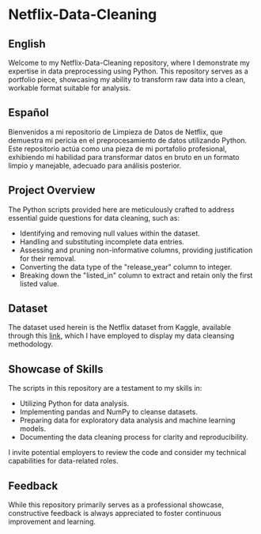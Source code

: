 # Netflix-Data-Cleaning
## English 

Welcome to my Netflix-Data-Cleaning repository, where I demonstrate my expertise in data preprocessing using Python. This repository serves as a portfolio piece, showcasing my ability to transform raw data into a clean, workable format suitable for analysis.

## Español

Bienvenidos a mi repositorio de Limpieza de Datos de Netflix, que demuestra mi pericia en el preprocesamiento de datos utilizando Python. Este repositorio actúa como una pieza de mi portafolio profesional, exhibiendo mi habilidad para transformar datos en bruto en un formato limpio y manejable, adecuado para análisis posterior.

## Project Overview
The Python scripts provided here are meticulously crafted to address essential guide questions for data cleaning, such as:

- Identifying and removing null values within the dataset.
- Handling and substituting incomplete data entries.
- Assessing and pruning non-informative columns, providing justification for their removal.
- Converting the data type of the "release_year" column to integer.
- Breaking down the "listed_in" column to extract and retain only the first listed value.

## Dataset
The dataset used herein is the Netflix dataset from Kaggle, available through this [link](https://www.kaggle.com/datasets/ariyoomotade/netflix-data-cleaning-analysis-and-visualization), which I have employed to display my data cleansing methodology.

## Showcase of Skills
The scripts in this repository are a testament to my skills in:
- Utilizing Python for data analysis.
- Implementing pandas and NumPy to cleanse datasets.
- Preparing data for exploratory data analysis and machine learning models.
- Documenting the data cleaning process for clarity and reproducibility.

I invite potential employers to review the code and consider my technical capabilities for data-related roles.

## Feedback
While this repository primarily serves as a professional showcase, constructive feedback is always appreciated to foster continuous improvement and learning.
